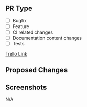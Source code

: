 ## PR Type

<!---What kind of change does this PR introduce?--->

- [ ] Bugfix
- [ ] Feature
- [ ] CI related changes
- [ ] Documentation content changes
- [ ] Tests

[Trello Link](https://trello.com/c/XXXX)

## Proposed Changes

## Screenshots
N/A
